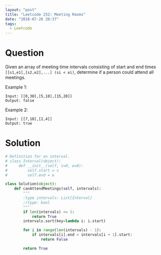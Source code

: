 ```yaml
---
layout: "post"
title: "Leetcode 252: Meeting Rooms"
date: "2018-07-26 20:37"
tags:
  - Leetcode
---
```


# Question
Given an array of meeting time intervals consisting of start and end times `[[s1,e1],[s2,e2],...] (si < ei)`, determine if a person could attend all meetings.

Example 1:

```
Input: [[0,30],[5,10],[15,20]]
Output: false
```

Example 2:

```
Input: [[7,10],[2,4]]
Output: true
```

# Solution
```python
# Definition for an interval.
# class Interval(object):
#     def __init__(self, s=0, e=0):
#         self.start = s
#         self.end = e

class Solution(object):
    def canAttendMeetings(self, intervals):
        """
        :type intervals: List[Interval]
        :rtype: bool
        """
        if len(intervals) <= 1:
            return True
        intervals.sort(key=lambda i: i.start)

        for i in range(len(intervals) - 1):
            if intervals[i].end > intervals[i + 1].start:
                return False

        return True
```
